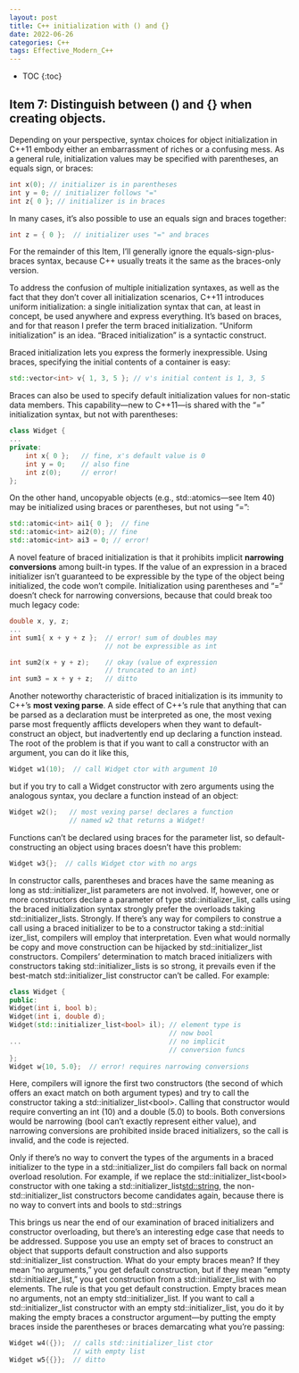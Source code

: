 ```yaml
---
layout: post
title: C++ initialization with () and {}
date: 2022-06-26
categories: C++
tags: Effective_Modern_C++
---
```


* TOC
{:toc}

## Item 7: Distinguish between () and {} when creating objects.

Depending on your perspective, syntax choices for object initialization in C++11 embody either an embarrassment of riches or a confusing mess. As a general rule, initialization values may be specified with parentheses, an equals sign, or braces:

```cpp
int x(0); // initializer is in parentheses
int y = 0; // initializer follows "="
int z{ 0 }; // initializer is in braces
```

In many cases, it’s also possible to use an equals sign and braces together:

```cpp
int z = { 0 };  // initializer uses "=" and braces
```

For the remainder of this Item, I’ll generally ignore the equals-sign-plus-braces syntax, because C++ usually treats it the same as the braces-only version.

To address the confusion of multiple initialization syntaxes, as well as the fact that they don’t cover all initialization scenarios, C++11 introduces uniform initialization: a single initialization syntax that can, at least in concept, be used anywhere and express everything. It’s based on braces, and for that reason I prefer the term braced initialization. “Uniform initialization” is an idea. “Braced initialization” is a syntactic construct.

Braced initialization lets you express the formerly inexpressible. Using braces, specifying the initial contents of a container is easy:

```cpp
std::vector<int> v{ 1, 3, 5 }; // v's initial content is 1, 3, 5
```

Braces can also be used to specify default initialization values for non-static data members. This capability—new to C++11—is shared with the “=” initialization syntax, but not with parentheses:

```cpp
class Widget {
...
private:
    int x{ 0 };   // fine, x's default value is 0
    int y = 0;    // also fine
    int z(0);     // error!
};
```

On the other hand, uncopyable objects (e.g., std::atomics—see Item 40) may be initialized using braces or parentheses, but not using “=”:

```cpp
std::atomic<int> ai1{ 0 };  // fine
std::atomic<int> ai2(0); // fine
std::atomic<int> ai3 = 0; // error!
```

A novel feature of braced initialization is that it prohibits implicit **narrowing conversions** among built-in types. If the value of an expression in a braced initializer isn’t guaranteed to be expressible by the type of the object being initialized, the code won’t compile. Initialization using parentheses and “=” doesn’t check for narrowing conversions, because that could break too much legacy code:

```cpp
double x, y, z;
...
int sum1{ x + y + z };  // error! sum of doubles may
                        // not be expressible as int

int sum2(x + y + z);    // okay (value of expression
                        // truncated to an int)
int sum3 = x + y + z;   // ditto
```

Another noteworthy characteristic of braced initialization is its immunity to C++’s **most vexing parse**. A side effect of C++’s rule that anything that can be parsed as a declaration must be interpreted as one, the most vexing parse most frequently afflicts developers when they want to default-construct an object, but inadvertently end up declaring a function instead. The root of the problem is that if you want to call a constructor with an argument, you can do it like this,

```cpp
Widget w1(10);  // call Widget ctor with argument 10
```

but if you try to call a Widget constructor with zero arguments using the analogous syntax, you declare a function instead of an object:

```cpp
Widget w2();   // most vexing parse! declares a function
               // named w2 that returns a Widget!
```

Functions can’t be declared using braces for the parameter list, so default-constructing an object using braces doesn’t have this problem:

```cpp
Widget w3{};  // calls Widget ctor with no args
```

In constructor calls, parentheses and braces have the same meaning as long as std::initializer_list parameters are not involved. If, however, one or more constructors declare a parameter of type std::initializer_list, calls using the braced initialization syntax strongly prefer the overloads taking std::initializer_lists. Strongly. If there’s any way for compilers to construe a call using a braced initializer to be to a constructor taking a std::initial izer_list, compilers will employ that interpretation. Even what would normally be copy and move construction can be hijacked by std::initializer_list constructors. Compilers’ determination to match braced initializers with constructors taking std::initializer_lists is so strong, it prevails even if the best-match std::initializer_list constructor can’t be called. For example:

```cpp
class Widget {
public:
Widget(int i, bool b);
Widget(int i, double d);
Widget(std::initializer_list<bool> il); // element type is
                                        // now bool
...                                     // no implicit
                                        // conversion funcs
};
Widget w{10, 5.0};  // error! requires narrowing conversions
```

Here, compilers will ignore the first two constructors (the second of which offers an exact match on both argument types) and try to call the constructor taking a std::initializer_list\<bool\>. Calling that constructor would require converting an int (10) and a double (5.0) to bools. Both conversions would be narrowing (bool can’t exactly represent either value), and narrowing conversions are prohibited inside braced initializers, so the call is invalid, and the code is rejected.

Only if there’s no way to convert the types of the arguments in a braced initializer to the type in a std::initializer_list do compilers fall back on normal overload resolution. For example, if we replace the std::initializer_list\<bool\> constructor with one taking a std::initializer_list<std::string>, the non-std::initializer_list constructors become candidates again, because there is no way to convert ints and bools to std::strings

This brings us near the end of our examination of braced initializers and constructor overloading, but there’s an interesting edge case that needs to be addressed. Suppose you use an empty set of braces to construct an object that supports default construction and also supports std::initializer_list construction. What do your empty braces mean? If they mean “no arguments,” you get default construction, but if they mean “empty std::initializer_list,” you get construction from a std::initializer_list with no elements. The rule is that you get default construction. Empty braces mean no arguments, not an empty std::initializer_list. If you want to call a std::initializer_list constructor with an empty std::initializer_list, you do it by making the empty braces a constructor argument—by putting the empty braces inside the parentheses or braces demarcating what you’re passing:

```cpp
Widget w4({});  // calls std::initializer_list ctor
                // with empty list
Widget w5{{}};  // ditto
```
